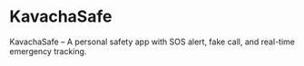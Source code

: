 # KavachaSafe
KavachaSafe – A personal safety app with SOS alert, fake call, and real-time emergency tracking.
